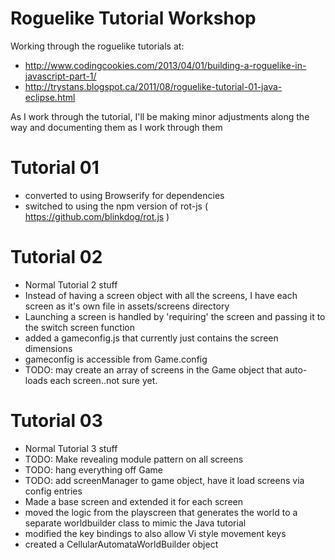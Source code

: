 Roguelike Tutorial Workshop
===============

Working through the roguelike tutorials at:
* http://www.codingcookies.com/2013/04/01/building-a-roguelike-in-javascript-part-1/
* http://trystans.blogspot.ca/2011/08/roguelike-tutorial-01-java-eclipse.html

As I work through the tutorial, I'll be making minor adjustments along the way and documenting them as I work through them

Tutorial 01
====
* converted to using Browserify for dependencies
* switched to using the npm version of rot-js ( https://github.com/blinkdog/rot.js )

Tutorial 02
====
* Normal Tutorial 2 stuff
* Instead of having a screen object with all the screens, I have each screen as it's own file in assets/screens directory
* Launching a screen is handled by 'requiring' the screen and passing it to the switch screen function
* added a gameconfig.js that currently just contains the screen dimensions
* gameconfig is accessible from Game.config
* TODO: may create an array of screens in the Game object that auto-loads each screen..not sure yet.

Tutorial 03
====
* Normal Tutorial 3 stuff
* TODO: Make revealing module pattern on all screens
* TODO: hang everything off Game
* TODO: add screenManager to game object, have it load screens via config entries
* Made a base screen and extended it for each screen
* moved the logic from the playscreen that generates the world to a separate worldbuilder class to mimic the Java tutorial
* modified the key bindings to also allow Vi style movement keys
* created a CellularAutomataWorldBuilder object

